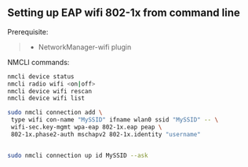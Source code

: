 Setting up EAP wifi 802-1x from command line
----

Prerequisite:
> - NetworkManager-wifi plugin

NMCLI commands:
```bash
nmcli device status
nmcli radio wifi <on|off>
nmcli device wifi rescan
nmcli device wifi list
```

```bash
sudo nmcli connection add \
 type wifi con-name "MySSID" ifname wlan0 ssid "MySSID" -- \
 wifi-sec.key-mgmt wpa-eap 802-1x.eap peap \
 802-1x.phase2-auth mschapv2 802-1x.identity "username"


sudo nmcli connection up id MySSID --ask

```
